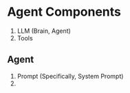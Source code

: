 # Agent Components

1. LLM (Brain, Agent)
2. Tools

## Agent

1. Prompt (Specifically, System Prompt)
2. 